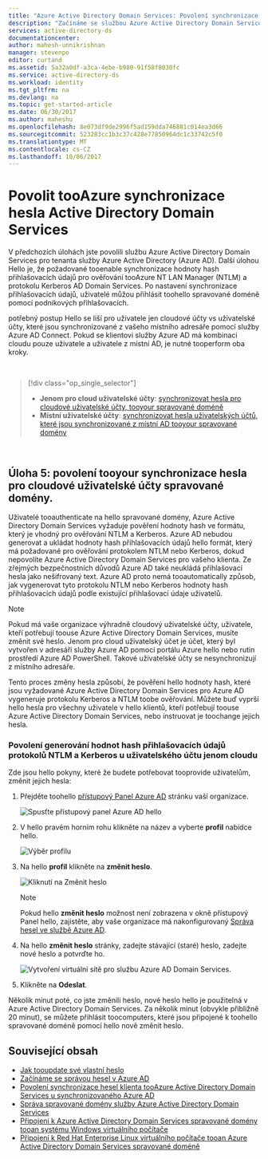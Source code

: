```yaml
---
title: "Azure Active Directory Domain Services: Povolení synchronizace hesel | Dokumentace Microsoftu"
description: "Začínáme se službou Azure Active Directory Domain Services"
services: active-directory-ds
documentationcenter: 
author: mahesh-unnikrishnan
manager: stevenpo
editor: curtand
ms.assetid: 5a32a0df-a3ca-4ebe-b980-91f58f8030fc
ms.service: active-directory-ds
ms.workload: identity
ms.tgt_pltfrm: na
ms.devlang: na
ms.topic: get-started-article
ms.date: 06/30/2017
ms.author: maheshu
ms.openlocfilehash: 8e073df9de2996f5ad159dda746881c014ea3d66
ms.sourcegitcommit: 523283cc1b3c37c428e77850964dc1c33742c5f0
ms.translationtype: MT
ms.contentlocale: cs-CZ
ms.lasthandoff: 10/06/2017
---
```

# <a name="enable-password-synchronization-tooazure-active-directory-domain-services"></a>Povolit tooAzure synchronizace hesla Active Directory Domain Services
V předchozích úlohách jste povolili službu Azure Active Directory Domain Services pro tenanta služby Azure Active Directory (Azure AD). Další úlohou Hello je, že požadované tooenable synchronizace hodnoty hash přihlašovacích údajů pro ověřování tooAzure NT LAN Manager (NTLM) a protokolu Kerberos AD Domain Services. Po nastavení synchronizace přihlašovacích údajů, uživatelé můžou přihlásit toohello spravované doméně pomocí podnikových přihlašovacích.

potřebný postup Hello se liší pro uživatele jen cloudové účty vs uživatelské účty, které jsou synchronizované z vašeho místního adresáře pomocí služby Azure AD Connect.  Pokud se klientovi služby Azure AD má kombinaci cloudu pouze uživatele a uživatele z místní AD, je nutné tooperform oba kroky.

<br>

> [!div class="op_single_selector"]
> * **Jenom pro cloud uživatelské účty**: [synchronizovat hesla pro cloudové uživatelské účty, tooyour spravované doméně](active-directory-ds-getting-started-password-sync.md)
> * **Místní uživatelské účty**: [synchronizovat hesla uživatelských účtů, které jsou synchronizované z místní AD tooyour spravované domény](active-directory-ds-getting-started-password-sync-synced-tenant.md)
>
>

<br>

## <a name="task-5-enable-password-synchronization-tooyour-managed-domain-for-cloud-only-user-accounts"></a>Úloha 5: povolení tooyour synchronizace hesla pro cloudové uživatelské účty spravované domény.
Uživatelé tooauthenticate na hello spravované domény, Azure Active Directory Domain Services vyžaduje pověření hodnoty hash ve formátu, který je vhodný pro ověřování NTLM a Kerberos. Azure AD nebudou generovat a ukládat hodnoty hash přihlašovacích údajů hello formát, který má požadované pro ověřování protokolem NTLM nebo Kerberos, dokud nepovolíte Azure Active Directory Domain Services pro vašeho klienta. Ze zřejmých bezpečnostních důvodů Azure AD také neukládá přihlašovací hesla jako nešifrovaný text. Azure AD proto nemá tooautomatically způsob, jak vygenerovat tyto protokolu NTLM nebo Kerberos hodnoty hash přihlašovacích údajů podle existující přihlašovací údaje uživatelů.

> [!NOTE]
> Pokud má vaše organizace výhradně cloudový uživatelské účty, uživatele, kteří potřebují toouse Azure Active Directory Domain Services, musíte změnit své heslo. Jenom pro cloud uživatelský účet je účet, který byl vytvořen v adresáři služby Azure AD pomocí portálu Azure hello nebo rutin prostředí Azure AD PowerShell. Takové uživatelské účty se nesynchronizují z místního adresáře.
>
>

Tento proces změny hesla způsobí, že pověření hello hodnoty hash, které jsou vyžadované Azure Active Directory Domain Services pro Azure AD vygeneruje protokolu Kerberos a NTLM toobe ověřování. Můžete buď vyprší hello hesla pro všechny uživatele v hello klientů, kteří potřebují toouse Azure Active Directory Domain Services, nebo instruovat je toochange jejich hesla.

### <a name="enable-ntlm-and-kerberos-credential-hash-generation-for-a-cloud-only-user-account"></a>Povolení generování hodnot hash přihlašovacích údajů protokolů NTLM a Kerberos u uživatelského účtu jenom cloudu
Zde jsou hello pokyny, které že budete potřebovat tooprovide uživatelům, změnit jejich hesla:

1. Přejděte toohello [přístupový Panel Azure AD](http://myapps.microsoft.com) stránku vaší organizace.

    ![Spusťte přístupový panel Azure AD hello](./media/active-directory-domain-services-getting-started/access-panel.png)

2. V hello pravém horním rohu klikněte na název a vyberte **profil** nabídce hello.

    ![Výběr profilu](./media/active-directory-domain-services-getting-started/select-profile.png)

3. Na hello **profil** klikněte na **změnit heslo**.

    ![Kliknutí na Změnit heslo](./media/active-directory-domain-services-getting-started/user-change-password.png)

   > [!NOTE]
   > Pokud hello **změnit heslo** možnost není zobrazena v okně přístupový Panel hello, zajistěte, aby vaše organizace má nakonfigurovaný [Správa hesel ve službě Azure AD](../active-directory/active-directory-passwords-getting-started.md).
   >
   >
4. Na hello **změnit heslo** stránky, zadejte stávající (staré) heslo, zadejte nové heslo a potvrďte ho.

    ![Vytvoření virtuální sítě pro službu Azure AD Domain Services.](./media/active-directory-domain-services-getting-started/user-change-password2.png)

5. Klikněte na **Odeslat**.

Několik minut poté, co jste změnili heslo, nové heslo hello je použitelná v Azure Active Directory Domain Services. Za několik minut (obvykle přibližně 20 minut), se můžete přihlásit toocomputers, které jsou připojené k toohello spravované doméně pomocí hello nově změnit heslo.

## <a name="related-content"></a>Související obsah
* [Jak tooupdate své vlastní heslo](../active-directory/active-directory-passwords-update-your-own-password.md)
* [Začínáme se správou hesel v Azure AD](../active-directory/active-directory-passwords-getting-started.md)
* [Povolení synchronizace hesel klienta tooAzure Active Directory Domain Services u synchronizovaného Azure AD](active-directory-ds-getting-started-password-sync-synced-tenant.md)
* [Správa spravované domény služby Azure Active Directory Domain Services](active-directory-ds-admin-guide-administer-domain.md)
* [Připojení k Azure Active Directory Domain Services spravované domény tooan systému Windows virtuálního počítače](active-directory-ds-admin-guide-join-windows-vm.md)
* [Připojení k Red Hat Enterprise Linux virtuálního počítače tooan Azure Active Directory Domain Services spravované doméně](active-directory-ds-admin-guide-join-rhel-linux-vm.md)
